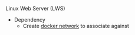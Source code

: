 Linux Web Server (LWS)

* Dependency
  * Create [docker network](https://github.com/Cuates/container/tree/main/docker/command) to associate against
